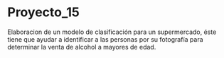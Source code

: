 # Proyecto_15
Elaboracion de un modelo de clasificación para un supermercado, éste tiene que ayudar a identificar a las personas por su fotografía para determinar la venta de alcohol a mayores de edad.
